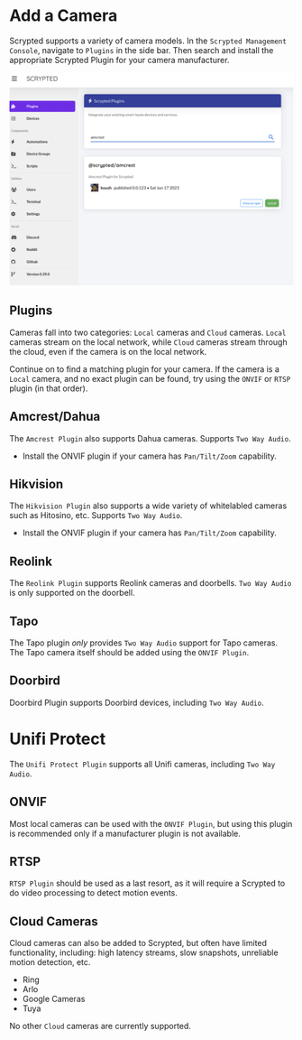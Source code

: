 # Add a Camera

Scrypted supports a variety of camera models. In the `Scrypted Management Console`, navigate to `Plugins` in the side bar. Then search and install the appropriate Scrypted Plugin for your camera manufacturer.

![image](/img/install-plugin.png)

## Plugins

Cameras fall into two categories: `Local` cameras and `Cloud` cameras. `Local` cameras stream on the local network, while `Cloud` cameras stream through the cloud, even if the camera is on the local network. 

Continue on to find a matching plugin for your camera. If the camera is a `Local` camera, and no exact plugin can be found, try using the `ONVIF` or `RTSP` plugin (in that order).

## Amcrest/Dahua

The `Amcrest Plugin` also supports Dahua cameras. Supports `Two Way Audio`.
* Install the ONVIF plugin if your camera has `Pan/Tilt/Zoom` capability.

## Hikvision

The `Hikvision Plugin` also supports a wide variety of whitelabled cameras such as Hitosino, etc. Supports `Two Way Audio`.
* Install the ONVIF plugin if your camera has `Pan/Tilt/Zoom` capability.

## Reolink

The `Reolink Plugin` supports Reolink cameras and doorbells. `Two Way Audio` is only supported on the doorbell.

## Tapo

The Tapo plugin *only* provides `Two Way Audio` support for Tapo cameras. The Tapo camera itself should be added using the `ONVIF Plugin`.

## Doorbird

Doorbird Plugin supports Doorbird devices, including `Two Way Audio`.

# Unifi Protect

The `Unifi Protect Plugin` supports all Unifi cameras, including `Two Way Audio`.

## ONVIF

Most local cameras can be used with the `ONVIF Plugin`, but using this plugin is recommended only if a manufacturer plugin is not available.

## RTSP

`RTSP Plugin` should be used as a last resort, as it will require a Scrypted to do video processing to detect motion events.

## Cloud Cameras

Cloud cameras can also be added to Scrypted, but often have limited functionality, including: high latency streams, slow snapshots, unreliable motion detection, etc.

* Ring
* Arlo
* Google Cameras
* Tuya

No other `Cloud` cameras are currently supported.
